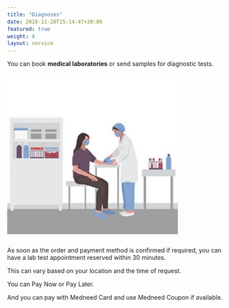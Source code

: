```yaml
---
title: "Diagnoses"
date: 2018-11-28T15:14:47+20:00 
featured: true
weight: 4
layout: service
---
```


You can book **medical laboratories** or send samples for diagnostic tests.

![Medical Diagnoses](/images/illustrations/diagnoses.jpg)

As soon as the order and payment method is confirmed if required, you can have a lab test appointment reserved within 30 minutes. 

This can vary based on your location and the time of request.

You can Pay Now or Pay Later.

And you can pay with Medneed Card and use Medneed Coupon if available.





